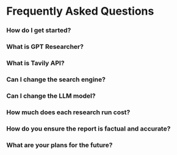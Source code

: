 # Frequently Asked Questions

### How do I get started?
### What is GPT Researcher?
### What is Tavily API?
### Can I change the search engine?
### Can I change the LLM model?
### How much does each research run cost?
### How do you ensure the report is factual and accurate?
### What are your plans for the future?